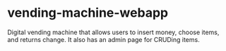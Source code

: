 # vending-machine-webapp
Digital vending machine that allows users to insert money, choose items, and returns change. It also has an admin page for CRUDing items.
